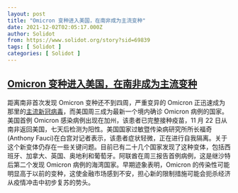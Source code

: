 ```yaml
---
layout: post
title: "Omicron 变种进入美国，在南非成为主流变种"
date: 2021-12-02T02:05:17.000Z
author: Solidot
from: https://www.solidot.org/story?sid=69839
tags: [ Solidot ]
categories: [ Solidot ]
---
```

<!--1638410717000-->
[Omicron 变种进入美国，在南非成为主流变种](https://www.solidot.org/story?sid=69839)
------

<div>
距离南非首次发现 Omicron 变种还不到四周，严重变异的 Omicron 正迅速成为那里的<a href="https://cn.reuters.com/article/wrapup-usa-omicron-case-reported-1201-we-idCNKBS2IH02I" target="_blank">主流新冠病毒</a>，而美国周三成为最新一个境内确诊 Omicron 病例的国家。美国首例 Omicron 感染病例出现在加州，该患者已完整接种疫苗，11 月 22 日从南非返回美国，七天后检测为阳性。美国国家过敏暨传染病研究所所长福奇(Anthony Fauci)在白宫对记者表示，该患者症状轻微，正在进行自我隔离。关于这个新变体仍存在一些关键问题。目前已有二十几个国家发现了这种变体，包括西班牙、加拿大、英国、奥地利和葡萄牙。阿联酋在周三报告首例病例，这是继沙特后第二个发现 Omicron 病例的海湾国家。早期迹象表明，Omicron 的传染性可能明显高于以前的变种，这使金融市场感到不安，担心新的限制措施可能会扼杀经济从疫情冲击中初步复苏的势头。
</div>

